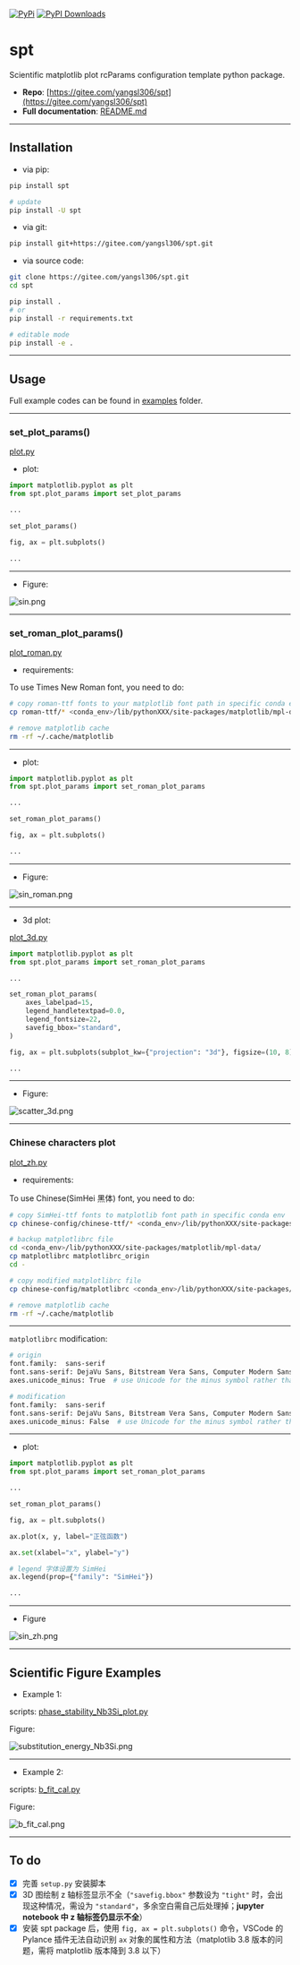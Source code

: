 [![PyPi](https://img.shields.io/pypi/v/spt.svg)](https://pypi.org/project/spt/)
[![PyPI Downloads](https://img.shields.io/pypi/dm/spt.svg)](https://pypi.org/project/spt)

# spt

Scientific matplotlib plot rcParams configuration template python package.

- **Repo**: [https://gitee.com/yangsl306/spt](https://gitee.com/yangsl306/spt)
- **Full documentation**: [README.md](https://gitee.com/yangsl306/spt/README.md)

---

## Installation

- via pip:

```bash
pip install spt

# update
pip install -U spt
```

- via git:

```bash
pip install git+https://gitee.com/yangsl306/spt.git
```

- via source code:

```bash
git clone https://gitee.com/yangsl306/spt.git
cd spt

pip install .
# or 
pip install -r requirements.txt

# editable mode
pip install -e .
```

---

## Usage

Full example codes can be found in [examples](./examples) folder.

---

### set_plot_params()

[plot.py](./examples/plot.py)

- plot:

```python
import matplotlib.pyplot as plt
from spt.plot_params import set_plot_params

...

set_plot_params()

fig, ax = plt.subplots()

...

```

---

- Figure:

![sin.png](./assets/sin.png)

---

### set_roman_plot_params()

[plot_roman.py](./examples/plot_roman.py)

- requirements:

To use Times New Roman font, you need to do:

```bash
# copy roman-ttf fonts to your matplotlib font path in specific conda env
cp roman-ttf/* <conda_env>/lib/pythonXXX/site-packages/matplotlib/mpl-data/fonts/ttf/

# remove matplotlib cache
rm -rf ~/.cache/matplotlib
```

---

- plot:

```python
import matplotlib.pyplot as plt
from spt.plot_params import set_roman_plot_params

...

set_roman_plot_params()

fig, ax = plt.subplots()

...

```

---

- Figure:

![sin_roman.png](./assets/sin_roman.png)

---

- 3d plot:

[plot_3d.py](./examples/plot_3d.py)

```python
import matplotlib.pyplot as plt
from spt.plot_params import set_roman_plot_params

...

set_roman_plot_params(
    axes_labelpad=15,
    legend_handletextpad=0.0,
    legend_fontsize=22,
    savefig_bbox="standard",
)

fig, ax = plt.subplots(subplot_kw={"projection": "3d"}, figsize=(10, 8))

...

```

---

- Figure:

![scatter_3d.png](./assets/scatter_3d.png)

---

### Chinese characters plot

[plot_zh.py](./examples/plot_zh.py)

- requirements:

To use Chinese(SimHei 黑体) font, you need to do:

```bash
# copy SimHei-ttf fonts to matplotlib font path in specific conda env
cp chinese-config/chinese-ttf/* <conda_env>/lib/pythonXXX/site-packages/matplotlib/mpl-data/fonts/ttf/

# backup matplotlibrc file
cd <conda_env>/lib/pythonXXX/site-packages/matplotlib/mpl-data/
cp matplotlibrc matplotlibrc_origin
cd -

# copy modified matplotlibrc file
cp chinese-config/matplotlibrc <conda_env>/lib/pythonXXX/site-packages/matplotlib/mpl-data/

# remove matplotlib cache
rm -rf ~/.cache/matplotlib
```

---

`matplotlibrc` modification:

```bash
# origin 
font.family:  sans-serif
font.sans-serif: DejaVu Sans, Bitstream Vera Sans, Computer Modern Sans Serif, Lucida Grande, Verdana, Geneva, Lucid, Arial, Helvetica, Avant Garde, sans-serif
axes.unicode_minus: True  # use Unicode for the minus symbol rather than hyphen.  See

# modification
font.family:  sans-serif
font.sans-serif: DejaVu Sans, Bitstream Vera Sans, Computer Modern Sans Serif, Lucida Grande, Verdana, Geneva, Lucid, Arial, Helvetica, Avant Garde, sans-serif, SimHei, Times New Roman, Times
axes.unicode_minus: False  # use Unicode for the minus symbol rather than hyphen.  See
```

---

- plot:

```python
import matplotlib.pyplot as plt
from spt.plot_params import set_roman_plot_params

...

set_roman_plot_params()

fig, ax = plt.subplots()

ax.plot(x, y, label="正弦函数")

ax.set(xlabel="x", ylabel="y")

# legend 字体设置为 SimHei
ax.legend(prop={"family": "SimHei"})

...

```

---

- Figure

![sin_zh.png](./assets/sin_zh.png)

---

## Scientific Figure Examples

- Example 1:

scripts: [phase_stability_Nb3Si_plot.py](./examples/phase-stability-Nb3Si-plot/phase_stability_Nb3Si_plot.py)

Figure:

![substitution_energy_Nb3Si.png](./assets/substitution_energy_Nb3Si.png)

---

- Example 2:

scripts: [b_fit_cal.py](./examples/fit-cal-b-plot/b_fit_cal.py)

Figure:

![b_fit_cal.png](./assets/b_fit_cal.png)

---

## To do

- [x] 完善 `setup.py` 安装脚本
- [x] 3D 图绘制 z 轴标签显示不全（`"savefig.bbox"` 参数设为 `"tight"` 时，会出现这种情况，需设为 `"standard"`，多余空白需自己后处理掉；**jupyter notebook 中 z 轴标签仍显示不全**）
- [x] 安装 spt package 后，使用 `fig, ax = plt.subplots()` 命令，VSCode 的 Pylance 插件无法自动识别 `ax` 对象的属性和方法（matplotlib 3.8 版本的问题，需将 matplotlib 版本降到 3.8 以下）
